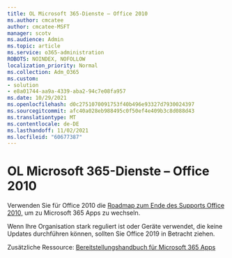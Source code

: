 ```yaml
---
title: OL Microsoft 365-Dienste – Office 2010
ms.author: cmcatee
author: cmcatee-MSFT
manager: scotv
ms.audience: Admin
ms.topic: article
ms.service: o365-administration
ROBOTS: NOINDEX, NOFOLLOW
localization_priority: Normal
ms.collection: Adm_O365
ms.custom:
- solution
- e8a01744-aa9a-4339-aba2-94c7e08fa957
ms.date: 10/29/2021
ms.openlocfilehash: d0c2751070091753f40b496e93327d7930024397
ms.sourcegitcommit: afc40a028eb988495c0f50ef4e409b3c8d088d43
ms.translationtype: MT
ms.contentlocale: de-DE
ms.lasthandoff: 11/02/2021
ms.locfileid: "60677387"
---
```

# <a name="ol-microsoft-365-services---office-2010"></a>OL Microsoft 365-Dienste – Office 2010

Verwenden Sie für Office 2010 die [Roadmap zum Ende des Supports Office 2010,](https://docs.microsoft.com/deployoffice/endofsupport/office-2010-end-support-roadmap) um zu Microsoft 365 Apps zu wechseln.

Wenn Ihre Organisation stark reguliert ist oder Geräte verwendet, die keine Updates durchführen können, sollten Sie Office 2019 in Betracht ziehen.

Zusätzliche Ressource: [Bereitstellungshandbuch für Microsoft 365 Apps](https://docs.microsoft.com/deployoffice/deployment-guide-microsoft-365-apps)
